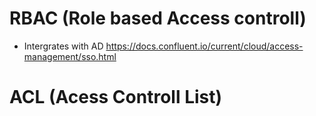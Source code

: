 # RBAC (Role based Access controll)
* Intergrates with AD
https://docs.confluent.io/current/cloud/access-management/sso.html


# ACL (Acess Controll List)
